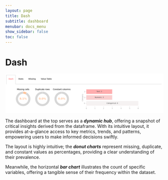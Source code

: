 ```yaml
---
layout: page
title: Dash
subtitle: dashboard
menubar: docs_menu
show_sidebar: false
toc: false
---
```




# Dash

![Pairwise sample](/img/dash1.png)

The dashboard at the top serves as a ***dynamic hub***, offering a snapshot of critical insights derived from the dataframe. With its intuitive layout, it provides at-a-glance access to key metrics, trends, and patterns, empowering users to make informed decisions swiftly.

The layout is highly intuitive; the ***donut charts***  represent missing, duplicate, and constant values as percentages, providing a clear understanding of their prevalence.

Meanwhile, the horizontal ***bar chart***  illustrates the count of specific variables, offering a tangible sense of their frequency within the dataset.



<!-- | Column 1 | Column 2 |
|----------|----------|
| Row 1, Col 1 | Row 1, Col 2 |
| Row 2, Col 1 | Row 2, Col 2 |
| Row 3, Col 1 | Row 3, Col 2 |
| Row 4, Col 1 | Row 4, Col 2 |
| Row 5, Col 1 | Row 5, Col 2 |
| Row 6, Col 1 | Row 6, Col 2 | -->
